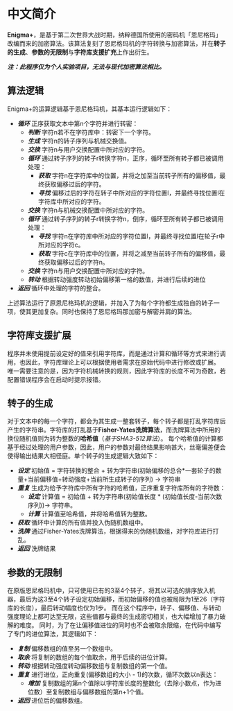 # 中文简介
**Enigma+**，是基于第二次世界大战时期，纳粹德国所使用的密码机「恩尼格玛」改编而来的加密算法。该算法复刻了恩尼格玛机的字符转换与加密算法，并在**转子的生成**、**参数的无限制**与**字符库支援扩充**上作出衍生。  
  
***注：此程序仅为个人实验项目，无法与现代加密算法相比。***
## 算法逻辑
Enigma+的运算逻辑基于恩尼格玛机，其基本运行逻辑如下：
- ***循环*** 正序获取文本中第n个字符并进行转密：
  - ***判断*** 字符n若不在字符库中：转密下一个字符。
  - ***生成*** 字符n的转子序列与机械交换值。
  - ***交换*** 字符n与用户交换配置中所对应的字符。
  - ***循环*** 通过转子序列的转子r转换字符n，正序，循环至所有转子都已被调用处理：
    - ***获取*** 字符n在字符库中的位置，并将之加至当前转子所有的偏移值，最终获取偏移过后的字符。
    - ***寻找*** 偏移过后的字符在转子中所对应的字符位置l，并最终寻找位置l在字符库中所对应的字符。
  - ***交换*** 字符n与机械交换配置中所对应的字符。
  - ***循环*** 通过转子序列的转子r转换字符n，倒序，循环至所有转子都已被调用处理：
    - ***寻找*** 字符n在字符库中所对应的字符位置l，并最终寻找位置l在轮子r中所对应的字符c。
    - ***获取*** 字符c在字符库中的位置，并将之减至当前转子所有的偏移值，最终获取偏移过后的字符n。
  - ***交换*** 字符n与用户交换配置中所对应的字符。
  - ***转动*** 根据转动强度转动初始偏移第一格的数值，并进行后续的进位
- ***返回*** 循环中处理的字符的整合。
  
上述算法运行了原恩尼格玛机的逻辑，并加入了为每个字符都生成独自的转子一项，使其更加复杂。同时也保持了恩尼格玛那加密与解密并肩的算法。

## 字符库支援扩展
程序并未使用提前设定好的值来引用字符库，而是通过计算和循环等方式来进行调用，也因此，字符库理论上可以根据使用者需求在原始代码中进行修改或扩展。
唯一需要注意的是，因为字符机械转换的规则，因此字符库的长度不可为奇数，若配置错误程序会在启动时提示报错。

## 转子的生成
对于文本中的每一个字符，都会为其生成一整套转子，每个转子都是打乱字符库后产生的字符串。字符库的打乱基于**Fisher-Yates洗牌算法**，而洗牌算法中所用的换位随机值则为转为整数的**哈希值**（*基于SHA3-512算法*）。
每个哈希值的计算都基于经过处理的用户参数，因此，用户的参数对最终结果影响甚大，丝毫偏差便会使得输出结果大相径庭。单个转子的生成逻辑大致如下：
- ***设定*** 初始值 = 字符转换的整合 + 转为字符串(初始偏移的总合*一套轮子的数量+当前偏移值+转动强度+当前所生成转子的序列) -> 字符串
- ***重复*** 生成为给予字符库中所有字符的哈希值，正序重复字符库所有的字符数：
  - ***设定*** 计算值 = 初始值 + 转为字符串(初始值长度 * (初始值长度-当前次数序列))-> 字符串。
  - ***计算*** 计算值至哈希值，并将哈希值转为整数。
- ***获取*** 循环中计算的所有值并投入伪随机数组中。
- ***洗牌*** 通过Fisher-Yates洗牌算法，根据得来的伪随机数组，对字符库进行打乱。
- ***返回*** 洗牌结果

## 参数的无限制
在原版恩尼格玛机中，只可使用已有的3至4个转子，将其以可选的排序放入机器，最后为这3至4个转子设定初始偏移，而初始偏移的值也被局限为1至26（字符库的长度），最后转动幅度也仅为1步。
而在这个程序中，转子、偏移值、与转动强度理论上都可达至无限，这些值都与最终的生成密切相关，也大幅增加了暴力破解的难度。
同时，为了在让偏移值进位的同时也不会被取余限缩，在代码中编写了专门的进位算法，其逻辑如下：
- ***复制*** 偏移数组的值至另一个数组中。
- ***取余*** 将复制的数组的每个值取余，用于后续的进位计算。
- ***转动*** 根据转动强度转动偏移数组与复制数组的第一个值。
- ***重复*** 进行进位，正向重复(偏移数组的大小 - 1)的次数，循环次数以n表达：
  - ***增加*** 复制数组的第n个值除以字符库长度的整数化（去除小数点，作为进位数）至复制数组与偏移数组的第n+1个值。
- ***返回*** 进位后的偏移数组。
